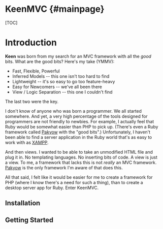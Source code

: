 # KeenMVC           {#mainpage}

[TOC]

# Introduction

**Keen** was born from my search for an MVC framework with all the *good* bits.  What are the good bits?  Here's my take (YMMV):

* Fast, Flexible, Powerful
* Inferred Models -- this one isn't too hard to find
* Lightweight -- it's so easy to go too feature-heavy
* Easy for Newcomers -- we've all been there
* View / Logic Separation  -- this one I couldn't find

The last two were the key.

I don't know of anyone who was born a programmer. We all started somewhere. And yet, a very high percentage of the tools designed for programmers are not friendly to newbies. For example, I actually feel that Ruby would be somewhat easier than PHP to pick up. (There's even a Ruby framework called [Pakyow](https://www.pakyow.org/) with the "good bits".) Unfortunately, I haven't been able to find a server application in the Ruby world that's as easy to work with as [XAMPP](https://www.apachefriends.org/index.html).


And then views. I wanted to be able to take an unmodified HTML file and plug it in. No templating languages. No inserting bits of code. A view is just a view. To me, a framework that lacks this is not *really* an MVC framework. [Pakyow](https://www.pakyow.org/) is the only framework I'm aware of that does this.

All that said, I felt like it would be easier for me to create a framework for PHP (where I know there's a need for such a thing),  than to create a desktop server app for Ruby. Enter KeenMVC.

## Installation

## Getting Started
